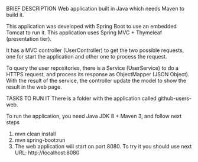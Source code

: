 BRIEF DESCRIPTION 
Web application built in Java which needs Maven to build it. 

This application was developed with Spring Boot to use an embedded Tomcat to run it. This application uses Spring MVC + Thymeleaf (presentation tier). 

It has a MVC controller (UserController) to get the two possible requests, one for start the application and other one to process the request.  

To query the user repositories, there is a Service (UserService) to do a HTTPS request, and process its response as ObjectMapper (JSON Object). With the result of the service, the controller update the model to show the result in the web page. 
 
TASKS TO RUN IT 
There is a folder with the application called github-users-web. 

To run the application, you need Java JDK 8 + Maven 3, and follow next steps 

1. mvn clean install 
2. mvn spring-boot:run 
3. The web application will start on port 8080. To try it you should use next URL: http://localhost:8080 